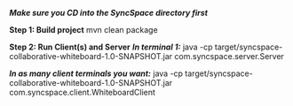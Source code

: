 ***Make sure you CD into the SyncSpace directory first***

**Step 1: Build project**
    mvn clean package

**Step 2: Run Client(s) and Server**
***In terminal 1:***
    java -cp target/syncspace-collaborative-whiteboard-1.0-SNAPSHOT.jar com.syncspace.server.Server

***In as many client terminals you want:***
    java -cp target/syncspace-collaborative-whiteboard-1.0-SNAPSHOT.jar com.syncspace.client.WhiteboardClient
